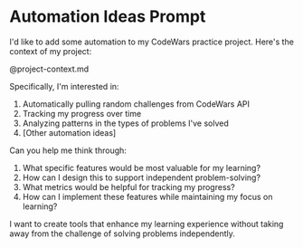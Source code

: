 # Automation Ideas Prompt

I'd like to add some automation to my CodeWars practice project. Here's the context of my project:

@project-context.md

Specifically, I'm interested in:

1. Automatically pulling random challenges from CodeWars API
2. Tracking my progress over time
3. Analyzing patterns in the types of problems I've solved
4. [Other automation ideas]

Can you help me think through:

1. What specific features would be most valuable for my learning?
2. How can I design this to support independent problem-solving?
3. What metrics would be helpful for tracking my progress?
4. How can I implement these features while maintaining my focus on learning?

I want to create tools that enhance my learning experience without taking away from the challenge of solving problems independently.
